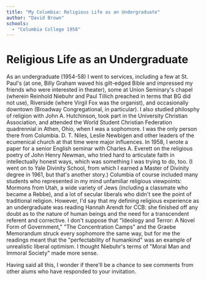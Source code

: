 ```yaml
---
title: "My Columbia: Religious Life as an Undergraduate"
author: "David Brown"
schools:
  - "Columbia College 1958"
---
```


# Religious Life as an Undergraduate

As an undergraduate (1954-58) I went to services, including a few at St. Paul's (at one, Billy Graham waved his gilt-edged Bible and impressed my friends who were interested in theater), some at Union Seminary's chapel (wherein Reinhold Niebuhr and Paul Tillich preached in terms that BG did not use), Riverside (where Virgil Fox was the organist), and occasionally downtown (Broadway Congregational, in particular). I also studied philosphy of religion with John A. Hutchinson, took part in the University Christian Association, and attended the World Student Christian Federation quadrennial in Athen, Ohio, when I was a sophomore. I was the only person there from Columbia. D. T. Niles, Leslie Newbigen and other leaders of the ecumenical church at that time were major influences. In 1958, I wrote a paper for a senior English seminar with Charles A. Everett on the religious poetry of John Henry Newman, who tried hard to articulate faith in intellectually honest ways, which was something I was trying to do, too.  (I went on to Yale Divinity School, from which I earned a Master of Divinity degree in 1961, but that's another story.)  Columbia of course included many students who represented in my mind unfamiliar religious viewpoints: Mormons from Utah, a wide variety of Jews (including a classmate who became a Rebbe), and a lot of secular liberals who didn't see the point of traditional religion. However, I'd say that my defining religious experience as an undergraduate was reading Hannah Arendt for CCB: she finished off any doubt as to the nature of human beings and the need for a transcendent referent and corrective.  I don't suppose that "Ideology and Terror: A Novel Form of Government," "The Concentration Camps" and the Graebe Memorandum struck every sophomore the same way, but for me the readings meant that the "perfectability of humankind" was an example of unrealistic liberal optimism.  I thought Niebuhr's terms of "Moral Man and Immoral Society" made more sense.

Having said all this, I wonder if there'll be a chance to see comments from other alums who have responded to your invitation.
